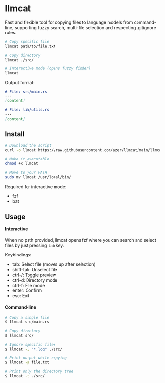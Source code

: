 # llmcat

Fast and flexible tool for copying files to language models from command-line, supporting fuzzy search, multi-file selection and respecting .gitignore rules.

```bash
# Copy specific file
llmcat path/to/file.txt

# Copy directory
llmcat ./src/

# Interactive mode (opens fuzzy finder)
llmcat
```

Output format:

```md
# File: src/main.rs
---
[content]

# File: lib/utils.rs
---
[content]
```

## Install

```bash
# Download the script
curl -o llmcat https://raw.githubusercontent.com/azer/llmcat/main/llmcat

# Make it executable
chmod +x llmcat

# Move to your PATH
sudo mv llmcat /usr/local/bin/
```

Required for interactive mode:
* fzf
* bat

## Usage



#### Interactive

When no path provided, llmcat opens fzf where you can search and select files by just pressing `tab` key.

Keybindings:
* tab: Select file (moves up after selection)
* shift-tab: Unselect file
* ctrl-/: Toggle preview
* ctrl-d: Directory mode
* ctrl-f: File mode
* enter: Confirm
* esc: Exit

#### Command-line

```bash
# Copy a single file
$ llmcat src/main.rs

# Copy directory
$ llmcat src/

# Ignore specific files
$ llmcat -i "*.log" ./src/

# Print output while copying
$ llmcat -p file.txt

# Print only the directory tree
$ llmcat -t ./src/
```
